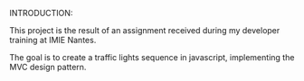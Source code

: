 INTRODUCTION:

This project is the result of an assignment received during my developer training at IMIE Nantes.

The goal is to create a traffic lights sequence in javascript, implementing the MVC design pattern.

